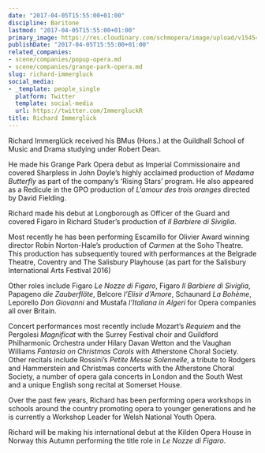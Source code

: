 ```yaml
---
date: "2017-04-05T15:55:00+01:00"
discipline: Baritone
lastmod: "2017-04-05T15:55:00+01:00"
primary_image: https://res.cloudinary.com/schmopera/image/upload/v1545409169/media/webhook-uploads/1491403993226/5825eb287c59a.jpg.jpg
publishDate: "2017-04-05T15:55:00+01:00"
related_companies:
- scene/companies/popup-opera.md
- scene/companies/grange-park-opera.md
slug: richard-immergluck
social_media:
- _template: people_single
  platform: Twitter
  template: social-media
  url: https://twitter.com/ImmergluckR
title: Richard Immerglück
---
```


Richard Immerglück received his BMus (Hons.) at the Guildhall School of Music and Drama studying under Robert Dean.

He made his Grange Park Opera debut as Imperial Commissionaire and covered Sharpless in John Doyle’s highly acclaimed production of *Madama Butterfly* as part of the company’s ‘Rising Stars’ program. He also appeared as a Redicule in the GPO production of *L'amour des trois oranges* directed by David Fielding.

Richard made his debut at Longborough as Officer of the Guard and covered Figaro in Richard Studer’s production of *Il Barbiere di Siviglia*.

Most recently he has been performing Escamillo for Olivier Award winning director Robin Norton-Hale’s production of *Carmen* at the Soho Theatre. This production has subsequently toured with performances at the Belgrade Theatre, Coventry and The Salisbury Playhouse (as part for the Salisbury International Arts Festival 2016)

Other roles include Figaro *Le Nozze di Figaro*, Figaro *Il Barbiere di Siviglia*, Papageno *die Zauberflöte*, Belcore *l’Elisir d’Amore*, Schaunard *La Bohème*, Leporello *Don Giovanni* and Mustafa *l’Italiana in Algeri* for Opera companies all over Britain.

Concert performances most recently include Mozart’s *Requiem* and the Pergolesi *Magnificat* with the Surrey Festival choir and Guildford Philharmonic Orchestra under Hilary Davan Wetton and the Vaughan Williams *Fantasia on Christmas Carols* with Atherstone Choral Society. Other recitals include Rossini’s *Petite Messe Solennelle*, a tribute to Rodgers and Hammerstein and Christmas concerts with the Atherstone Choral Society, a number of opera gala concerts in London and the South West and a unique English song recital at Somerset House.

Over the past few years, Richard has been performing opera workshops in schools around the country promoting opera to younger generations and he is currently a Workshop Leader for Welsh National Youth Opera.

Richard will be making his international debut at the Kilden Opera House in Norway this Autumn performing the title role in *Le Nozze di Figaro*.

